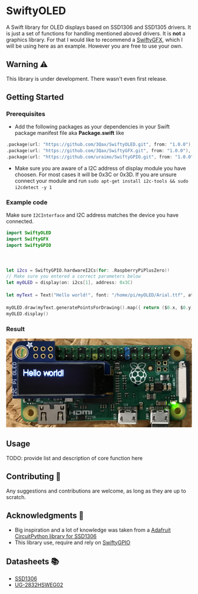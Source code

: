 # SwiftyOLED

A Swift library for OLED displays based on SSD1306 and SSD1305 drivers.
It is just a set of functions for handling mentioned aboved drivers.
It is __not__ a graphics library. For that I would like to recommend a [SwiftyGFX](https://github.com/3Qax/SwiftyGFX), which I will be using here as an example. However you are free to use your own.

## Warning ⚠️

This library is under development. There wasn't even first release.

## Getting Started

### Prerequisites

* Add the following packages as your dependencies in your Swift package manifest file aka __Package.swift__ like
```swift
.package(url: "https://github.com/3Qax/SwiftyOLED.git", from: "1.0.0"),
.package(url: "https://github.com/3Qax/SwiftyGFX.git", from: "1.0.0"),
.package(url: "https://github.com/uraimo/SwiftyGPIO.git", from: "1.0.0"),
```
* Make sure you are aware of a I2C address of  display module you have choosen. For most cases it will be 0x3C or 0x3D. If you are unsure connect your module and run `sudo apt-get install i2c-tools && sudo i2cdetect -y 1`

### Example code

Make sure `I2CInterface`  and I2C address matches the device you have connected. 

```swift
import SwiftyOLED
import SwiftyGFX
import SwiftyGPIO



let i2cs = SwiftyGPIO.hardwareI2Cs(for: .RaspberryPiPlusZero)!
// Make sure you entered a correct parameters below
let myOLED = display(on: i2cs[1], address: 0x3C)

let myText = Text("Hello world!", font: "/home/pi/myOLED/Arial.ttf", at: Point(x: 0, y: 0))

myOLED.draw(myText.generatePointsForDrawing().map({ return ($0.x, $0.y) }), at: (0, 0))
myOLED.display()
```

### Result

![Image of Raspberry Pi with PiOLED connected to it on which "Hello world!" is visible](https://raw.githubusercontent.com/3Qax/SwiftyOLED/develop/Examples/hello%20world/result.jpg)

## Usage

TODO: provide list and description of core function here

## Contributing 🤝

Any suggestions and contributions are welcome, as long as they are up to scratch.

## Acknowledgments 📣

* Big inspiration and a lot of knowledge was taken from a [Adafruit CircuitPython library for SSD1306](https://github.com/adafruit/Adafruit_CircuitPython_SSD1306)
* This library use, require and rely on [SwiftyGPIO](https://github.com/uraimo/SwiftyGPIO)

## Datasheets 📚

- [SSD1306 ](https://cdn-shop.adafruit.com/datasheets/SSD1306.pdf)
- [UG-2832HSWEG02](https://cdn-shop.adafruit.com/datasheets/UG-2832HSWEG02.pdf)

